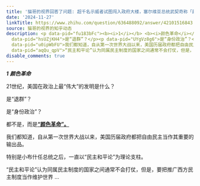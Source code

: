 ```yaml
---
title: '猫哥的视界回答了问题: 超千名示威者试图闯入政府大楼，塞尔维亚总统武契奇称「颜色革命未遂」，哪些信息值得关注？'
date: '2024-11-27'
linkTitle: https://www.zhihu.com/question/636488092/answer/42101516843
source: 猫哥的视界的知乎动态
description: <p data-pid="fu183bFc"><b><i>1</i></b> <b><i>颜色革命</i></b></p><p data-pid="iYYJpz4e">21世纪，美国在政治上最“伟大”的发明是什么？</p><p
  data-pid="hsUZjKH4">是“退群”？</p><p data-pid="UYgVz8g6">是“身份政治”？</p><p data-pid="kAe7Xtdj">都不是，而是<u><b>“颜色革命”。</b></u></p><p
  data-pid="u0ipWbFU">我们都知道，自从第一次世界大战以来，美国历届政府都把自由民主当作其重要的输出品。</p><p data-pid="j8zIwrU8">特别是小布什任总统之后，一直以“民主和平论”为理论支柱。</p><p
  data-pid="aqQu_qpV">“民主和平论”认为同属民主制度的国家之间通常不会打仗，但是，要把推广西方民主制度当作维护世界 ...
disable_comments: true
---
```

<p data-pid="fu183bFc"><b><i>1</i></b> <b><i>颜色革命</i></b></p><p data-pid="iYYJpz4e">21世纪，美国在政治上最“伟大”的发明是什么？</p><p data-pid="hsUZjKH4">是“退群”？</p><p data-pid="UYgVz8g6">是“身份政治”？</p><p data-pid="kAe7Xtdj">都不是，而是<u><b>“颜色革命”。</b></u></p><p data-pid="u0ipWbFU">我们都知道，自从第一次世界大战以来，美国历届政府都把自由民主当作其重要的输出品。</p><p data-pid="j8zIwrU8">特别是小布什任总统之后，一直以“民主和平论”为理论支柱。</p><p data-pid="aqQu_qpV">“民主和平论”认为同属民主制度的国家之间通常不会打仗，但是，要把推广西方民主制度当作维护世界 ...